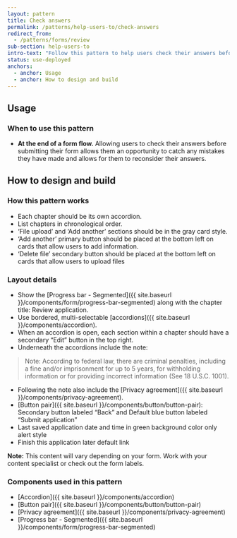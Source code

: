 ```yaml
---
layout: pattern
title: Check answers
permalink: /patterns/help-users-to/check-answers
redirect_from:
  - /patterns/forms/review
sub-section: help-users-to
intro-text: "Follow this pattern to help users check their answers before submitting a form."
status: use-deployed
anchors:
  - anchor: Usage
  - anchor: How to design and build
---
```


## Usage

### When to use this pattern

* **At the end of a form flow.** Allowing users to check their answers before submitting their form allows them an opportunity to catch any mistakes they have made and allows for them to reconsider their answers.

## How to design and build 

### How this pattern works

- Each chapter should be its own accordion.
- List chapters in chronological order.
- ‘File upload’ and ‘Add another’ sections should be in the gray card style.
- ‘Add another’ primary button should be placed at the bottom left on cards that allow users to add information.
- ‘Delete file’ secondary button should be placed at the bottom left on cards that allow users to upload files

### Layout details

- Show the [Progress bar - Segmented]({{ site.baseurl }}/components/form/progress-bar-segmented) along with the chapter title: Review application.
- Use bordered, multi-selectable [accordions]({{ site.baseurl }}/components/accordion).
- When an accordion is open, each section within a chapter should have a secondary “Edit” button in the top right.
- Underneath the accordions include the note:
> Note: According to federal law, there are criminal penalties, including a fine and/or imprisonment for up to 5 years, for withholding information or for providing incorrect information (See 18 U.S.C. 1001).
- Following the note also include the [Privacy agreement]({{ site.baseurl }}/components/privacy-agreement).
- [Button pair]({{ site.baseurl }}/components/button/button-pair): Secondary button labeled “Back” and Default blue button labeled “Submit application”
- Last saved application date and time in green background color only alert style
- Finish this application later default link 

**Note:** This content will vary depending on your form. Work with your content specialist or check out the form labels. 

### Components used in this pattern

* [Accordion]({{ site.baseurl }}/components/accordion)
* [Button pair]({{ site.baseurl }}/components/button/button-pair)
* [Privacy agreement]({{ site.baseurl }}/components/privacy-agreement)
* [Progress bar - Segmented]({{ site.baseurl }}/components/form/progress-bar-segmented)